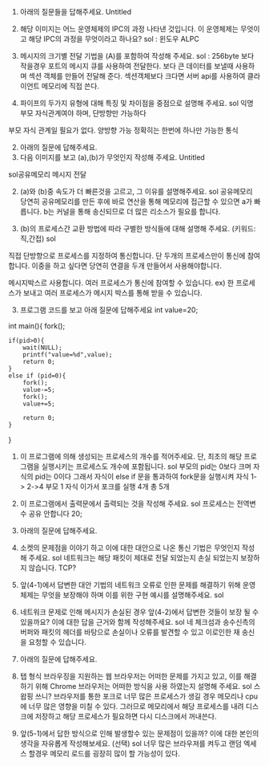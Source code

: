 1. 아래의 질문들을 답해주세요.
Untitled

1. 해당 이미지는 어느 운영체제의 IPC의 과정 나타낸 것입니다. 이 운영체제는 무엇이고 해당 IPC의 과정을 무엇이라고 하나요?
sol : 윈도우 ALPC

2. 메시지의 크기별 전달 기법을 (A)를 포함하여 작성해 주세요.
sol : 
256byte 보다 작을경우 포트의 메시지 큐를 사용하여 전달한다.
보다 큰 데이터를 보낼때 사용하며 섹션 객체를 만들어 전달해 준다.
섹션객체보다 크다면 서버 api를 사용하여 클라이언트 메모리에 직접 쓴다.

3. 파이프의 두가지 유형에 대해 특징 및 차이점을 중점으로 설명해 주세요.
sol 익명
부모 자식관계여야 하며, 단방향만 가능하다

부모 자식 관계일 필요가 없다. 양방향 가능 정확히는 한번에 하나만 가능한 통식 


2. 아래의 질문에 답해주세요.
1. 다음 이미지를 보고 (a),(b)가 무엇인지 작성해 주세요.
Untitled

sol공유메모리 메시지 전달

2. (a)와 (b)중 속도가 더 빠른것을 고르고, 그 이유를 설명해주세요.
sol
공유메모리 당연히 공유메모리를 만든 후에 바로 연산을 통해 메모리에 접근할 수 있으면 a가 빠릅니다.
b는 커널을 통해 송신되므로 더 많은 리소스가 필요를 합니다.



3. (b)의 프로세스간 교환 방법에 따라 구별한 방식들에 대해 설명해 주세요. (키워드: 직,간접)
sol

직접 단방향으로 프로세스를 지정하여 통신합니다.
단 두개의 프로세스만이 통신에 참여합니다.
이중을 하고 싶다면 당연히 연결을 두개 만들어서 사용해야합니다.

메시지박스르 사용합니다. 
여러 프로세스가 통신에 참여할 수 있습니다.
ex) 한 프로세스가 보내고 여러 프로세스가 메시지 박스를 통해 받을 수 있습니다.

3. 프로그램 코드를 보고 아래 질문에 답해주세요
int value=20;

int main(){
	fork();
	
	if(pid>0){
		wait(NULL);
		printf("value=%d",value);
		return 0;
	}
	else if (pid=0){
		fork();
		value-=5;
		fork();
		value+=5;
		
		return 0;
	}
}
1. 이 프로그램에 의해 생성되는 프로세스의 개수를 적어주세요. 단, 최초의 해당 프로그램을 실행시키는 프로세스도 개수에 포함됩니다.
sol
부모의 pid는 0보다 크며
자식의 pid는 0이다
그래서 자식이 else if 문을 통과하여 fork문을 실행시켜 자식 1-> 2->4
부모 1
자식 이가서 포크를 실행 4개
총 5개

2. 이 프로그램에서 출력문에서 출력되는 것을 작성해 주세요.
sol
프로세스는 전역변수 공유 안합니다 20;
4. 아래의 질문에 답해주세요.
1. 소켓의 문제점을 이야기 하고 이에 대한 대안으로 나온 통신 기법은 무엇인지 작성해 주세요.
sol
네트워크는 해당 패킷이 제대로 전달 되었는지 손실 되었는지 보장하지 않습니다. TCP?

2. 앞(4-1)에서 답변한 대안 기법의 네트워크 오류로 인한 문제를 해결하기 위해 운영체제는 무엇을 보장해야 하며 이를 위한 구현 예시를 설명해주세요.
sol

3. 네트워크 문제로 인해 메시지가 손실된 경우 앞(4-2)에서 답변한 것들이 보장 될 수 있을까요? 이에 대한 답을 근거와 함께 작성해주세요.
sol 네 체크섬과 송수신측의 버퍼와 패킷의 헤더를 바탕으로 손실이나 오류를 발견할 수 있고 이로인한 재 송신을 요청할 수 있습니다.

5. 아래의 질문에 답해주세요.
1. 탭 형식 브라우징을 지원하는 웹 브라우저는 어떠한 문제를 가지고 있고, 이를 해결하기 위해 Chrome 브라우저는 어떠한 방식을 사용 하였는지 설명해 주세요.
sol 스왑핑 쓰니? 브라우저를 통한 포크로 너무 많은 프로세스가 생길 경우 메모리나 cpu에 너무 많은 영향을 미칠 수 있다. 그러므로 메모리에서 해당 프로세스를 내려 디스크에 저장하고 해당 프로세스가 필요하면 다시 디스크에서 꺼내쓴다.

2. 앞(5-1)에서 답한 방식으로 인해 발생할수 있는 문제점이 있을까? 이에 대한 본인의 생각을 자유롭게 작성해보세요. (선택)
sol
너무 많은 브라우져를 켜두고 랜덤 엑세스 할경우 메모리 로드를 굉장히 많이 할 가능성이 있다. 